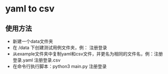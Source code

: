 # yaml to csv

## 使用方法

 - 新建一个data文件夹
 - 在 /data 下创建测试用例文件夹，例： 注册登录
 - 从example文件夹中复制yaml和csv文件，并更名为相同的文件名，例：注册登录.yaml 注册登录.csv
 - 在命令行执行脚本：python3 main.py 注册登录